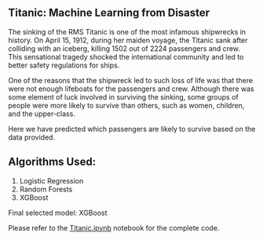 ## Titanic: Machine Learning from Disaster

The sinking of the RMS Titanic is one of the most infamous shipwrecks in history.  On April 15, 1912, during her maiden voyage, the Titanic sank after colliding with an iceberg, killing 1502 out of 2224 passengers and crew. This sensational tragedy shocked the international community and led to better safety regulations for ships.

One of the reasons that the shipwreck led to such loss of life was that there were not enough lifeboats for the passengers and crew. Although there was some element of luck involved in surviving the sinking, some groups of people were more likely to survive than others, such as women, children, and the upper-class.

Here we have predicted which passengers are likely to survive based on the data provided.

## Algorithms Used:

1. Logistic Regression
2. Random Forests
3. XGBoost

Final selected model: XGBoost

Please refer to the [Titanic.ipynb](https://github.com/deepankarkotnala/Titanic--Machine-Learning-from-Disaster/blob/master/Titanic.ipynb) notebook for the complete code.
